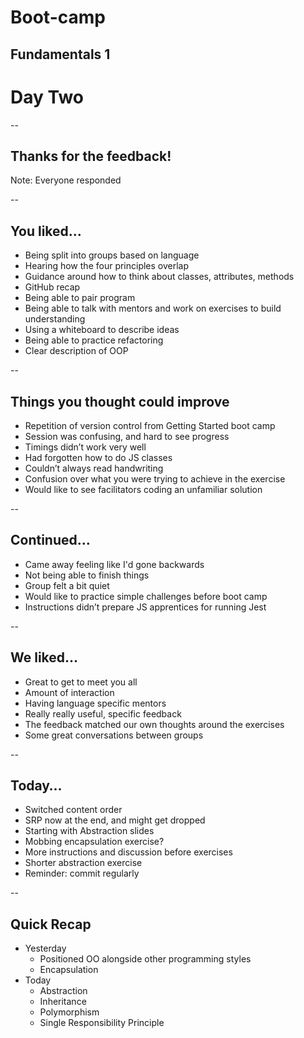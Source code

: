 # Boot-camp
## Fundamentals 1
# Day Two

--

## Thanks for the feedback!

Note: Everyone responded

--

## You liked…

+ Being split into groups based on language
+ Hearing how the four principles overlap
+ Guidance around how to think about classes, attributes, methods
+ GitHub recap
+ Being able to pair program
+ Being able to talk with mentors and work on exercises to build understanding
+ Using a whiteboard to describe ideas
+ Being able to practice refactoring
+ Clear description of OOP

--

## Things you thought could improve

+ Repetition of version control from Getting Started boot camp
+ Session was confusing, and hard to see progress
+ Timings didn’t work very well
+ Had forgotten how to do JS classes
+ Couldn’t always read handwriting
+ Confusion over what you were trying to achieve in the exercise
+ Would like to see facilitators coding an unfamiliar solution

--

## Continued…

+ Came away feeling like I'd gone backwards
+ Not being able to finish things
+ Group felt a bit quiet
+ Would like to practice simple challenges before boot camp
+ Instructions didn’t prepare JS apprentices for running Jest

--

## We liked…

+ Great to get to meet you all
+ Amount of interaction
+ Having language specific mentors
+ Really really useful, specific feedback
+ The feedback matched our own thoughts around the exercises
+ Some great conversations between groups

--

## Today…

+ Switched content order
+ SRP now at the end, and might get dropped
+ Starting with Abstraction slides
+ Mobbing encapsulation exercise?
+ More instructions and discussion before exercises
+ Shorter abstraction exercise
+ Reminder: commit regularly

--

## Quick Recap

+ Yesterday
    + Positioned OO alongside other programming styles
    + Encapsulation
+ Today
    + Abstraction
    + Inheritance
    + Polymorphism
    + Single Responsibility Principle
